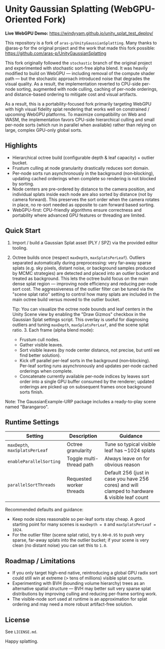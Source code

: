 # Unity Gaussian Splatting (WebGPU-Oriented Fork)

**Live WebGPU Demo:** https://windyyam.github.io/unity_splat_test_deploy/

This repository is a fork of `aras-p/UnityGaussianSplatting`. Many thanks to @aras-p for the original project and the work that made this fork possible: https://github.com/aras-p/UnityGaussianSplatting

This fork originally followed the `stochastic` branch of the original project and experimented with stochastic sort-free alpha blend. It was heavily modified to build on WebGPU — including removal of the compute shader path — but the stochastic approach introduced noise that degrades the visual quality. As a result, the implementation reverted to CPU-side per-node sorting, augmented with node culling, caching of per-node orderings, and distance-based ordering to mitigate cost and visual artifacts.

As a result, this is a portability-focused fork primarily targeting WebGPU with high visual fidelity splat rendering that works well on constrained / upcoming WebGPU platforms. To maximize compatibility on Web and WASM, the implementation favors CPU-side hierarchical culling and small per-node sorts (which run in parallel when available) rather than relying on large, complex GPU-only global sorts.

## Highlights
- Hierarchical octree build (configurable depth & leaf capacity) + outlier bucket.
- Frustum culling at node granularity drastically reduces sort domain.
- Per-node sorts run asynchronously in the background (non‑blocking), updating cached orderings when complete so rendering is not blocked by sorting.
- Node centers are pre-ordered by distance to the camera position, and individual splats inside each node are also sorted by distance (not by camera forward). This preserves the sort order when the camera rotates in place, no re-sort needed as opposite to cam forward based sorting.
- WebGPU-first: CPU-friendly algorithms ensure correctness and portability where advanced GPU features or threading are limited.

## Quick Start
1. Import / build a Gaussian Splat asset (PLY / SPZ) via the provided editor tooling.
2. Octree builds once (respect `maxDepth`, `maxSplatsPerLeaf`). Outliers separated automatically during preprocessing: very far-away sparse splats (e.g. sky pixels, distant noise, or background samples produced by MCMC strategies) are detected and placed into an outlier bucket and treated as background. This lets the octree build focus on the main dense splat region — improving node efficiency and reducing per-node sort cost. The aggressiveness of the outlier filter can be tuned via the "scene splat ratio" setting to control how many splats are included in the main octree build versus moved to the outlier bucket.

   Tip: You can visualize the octree node bounds and leaf centers in the Unity Scene view by enabling the "Draw Gizmos" checkbox in the Gaussian Splat settings script. This overlay is useful for diagnosing outliers and tuning `maxDepth`, `maxSplatsPerLeaf`, and the scene splat ratio.
   3. Each frame (alpha blend mode):
   - Frustum cull nodes.
   - Gather visible leaves.
   - Sort visible leaves (by node center distance, not precise, but until we find better solution).
   - Kick off parallel per-leaf sorts in the background (non‑blocking). Per-leaf sorting runs asynchronously and updates per-node cached orderings when complete.
   - Concatenate currently available per-node indices by leaves sort order into a single GPU buffer consumed by the renderer; updated orderings are picked up on subsequent frames once background sorts finish.

Note: The GaussianExample-URP package includes a ready-to-play scene named "Barangaroo".

## Runtime Settings
| Setting | Description | Guidance |
|---------|-------------|----------|
| `maxDepth`, `maxSplatsPerLeaf` | Octree granularity | Tune so typical visible leaf has ~1024 splats |
| `enableParallelSorting` | Toggle multi-thread path | Always leave on for obvious reason |
| `parallelSortThreads` | Requested worker threads | Default 256 (just in case you have 256 cores) and will clamped to hardware & visible leaf count |

Recommended defaults and guidance:
- Keep node sizes reasonable so per-leaf sorts stay cheap. A good starting point for many scenes is `maxDepth = 8` and `maxSplatsPerLeaf = 1024`.
- For the outlier filter (scene splat ratio), try `0.90`–`0.95` to push very sparse, far-away splats into the outlier bucket; if your scene is very clean (no distant noise) you can set this to `1.0`.

## Roadmap / Limitations
- If you only target high-end native, reintroducing a global GPU radix sort could still win at extreme (> tens of millions) visible splat counts.
- Experimenting with BVH (bounding volume hierarchy) trees as an alternative spatial structure — BVH may better suit very sparse splat distributions by improving culling and reducing per-frame sorting work.
- The visible-node sort used at runtime is an approximation for splat ordering and may need a more robust artifact-free solution.

## License
See `LICENSE.md`.

Happy splatting.

